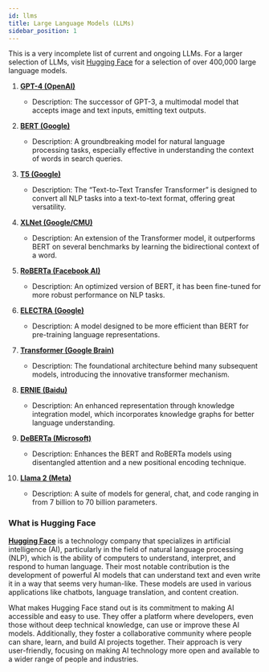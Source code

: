 ```yaml
---
id: llms
title: Large Language Models (LLMs)
sidebar_position: 1
---
```


This is a very incomplete list of current and ongoing LLMs. For a larger selection of LLMs, visit [Hugging Face](https://huggingface.co/models) for a selection of over 400,000 large language models.

1. [**GPT-4 (OpenAI)**](https://openai.com/research/gpt-4)
    - Description: The successor of GPT-3, a multimodal model that accepts image and text inputs, emitting text outputs.

2. [**BERT (Google)**](https://github.com/google-research/bert)
   - Description: A groundbreaking model for natural language processing tasks, especially effective in understanding the context of words in search queries.

3. [**T5 (Google)**](https://github.com/google-research/text-to-text-transfer-transformer)
   - Description: The “Text-to-Text Transfer Transformer” is designed to convert all NLP tasks into a text-to-text format, offering great versatility.

4. [**XLNet (Google/CMU)**](https://github.com/zihangdai/xlnet)
   - Description: An extension of the Transformer model, it outperforms BERT on several benchmarks by learning the bidirectional context of a word.

5. [**RoBERTa (Facebook AI)**](https://ai.facebook.com/blog/roberta-an-optimized-method-for-pretraining-self-supervised-nlp-systems/)
   - Description: An optimized version of BERT, it has been fine-tuned for more robust performance on NLP tasks.

6. [**ELECTRA (Google)**](https://github.com/google-research/electra)
   - Description: A model designed to be more efficient than BERT for pre-training language representations.

7. [**Transformer (Google Brain)**](https://www.tensorflow.org/tutorials/text/transformer)
   - Description: The foundational architecture behind many subsequent models, introducing the innovative transformer mechanism.

8. [**ERNIE (Baidu)**](https://github.com/PaddlePaddle/ERNIE)
   - Description: An enhanced representation through knowledge integration model, which incorporates knowledge graphs for better language understanding.

9. [**DeBERTa (Microsoft)**](https://github.com/microsoft/DeBERTa)
    - Description: Enhances the BERT and RoBERTa models using disentangled attention and a new positional encoding technique.

10. [**Llama 2 (Meta)**](https://huggingface.co/meta-llama)
    - Description: A suite of models for general, chat, and code ranging in from 7 billion to 70 billion parameters.

### What is Hugging Face

[**Hugging Face**](https://huggingface.co/) is a technology company that specializes in artificial intelligence (AI), particularly in the field of natural language processing (NLP), which is the ability of computers to understand, interpret, and respond to human language. Their most notable contribution is the development of powerful AI models that can understand text and even write it in a way that seems very human-like. These models are used in various applications like chatbots, language translation, and content creation.

What makes Hugging Face stand out is its commitment to making AI accessible and easy to use. They offer a platform where developers, even those without deep technical knowledge, can use or improve these AI models. Additionally, they foster a collaborative community where people can share, learn, and build AI projects together. Their approach is very user-friendly, focusing on making AI technology more open and available to a wider range of people and industries.